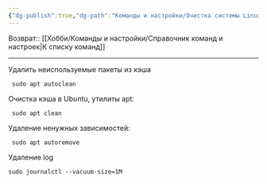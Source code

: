 ```yaml
---
{"dg-publish":true,"dg-path":"Команды и настройки/Очистка системы Linux.md","permalink":"/komandy-i-nastrojki/ochistka-sistemy-linux/"}
---
```


Возврат:: [[Хобби/Команды и настройки/Справочник команд и настроек\|К списку команд]]

---
Удалить неиспользуемые пакеты из кэша

```console
 sudo apt autoclean
```

Очистка кэша в Ubuntu, утилиты apt:

```console
 sudo apt clean
```

Удаление ненужных зависимостей:

```console
 sudo apt autoremove
```

Удаление log

```console
sudo journalctl --vacuum-size=1M
```